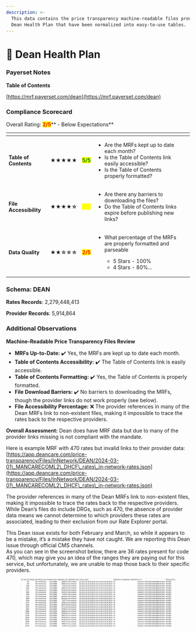 ```yaml
---
description: >-
  This data contains the price transparency machine-readable files provided by
  Dean Health Plan that have been normalized into easy-to-use tables.
---
```


# 🔴 Dean Health Plan

### Payerset Notes

**Table of Contents**

[https://mrf.payerset.com/dean](https://mrf.payerset.com/dean)

### Compliance Scorecard

Overall Rating: <mark style="color:red;">**2/5**</mark>** - Below Expectations**

<table data-view="cards"><thead><tr><th></th><th></th><th></th><th></th><th data-hidden data-card-cover data-type="files"></th></tr></thead><tbody><tr><td><strong>Table of Contents</strong></td><td><strong>★★★★★</strong></td><td><mark style="color:green;"><strong>5/5</strong></mark></td><td><ul><li>Are the MRFs kept up to date each month? </li><li>Is the Table of Contents link easily accessible?</li><li>Is the Table of Contents properly formatted?</li></ul></td><td></td></tr><tr><td><strong>File Accessibility</strong></td><td><strong>★★★★☆</strong></td><td><mark style="color:yellow;"><strong>4/5</strong></mark></td><td><ul><li>Are there any barriers to downloading the files?</li><li>Do the Table of Contents links expire before publishing new links?</li></ul></td><td></td></tr><tr><td><strong>Data Quality</strong></td><td><strong>★★☆☆☆</strong></td><td><mark style="color:red;"><strong>2/5</strong></mark></td><td><ul><li><p>What percentage of the MRFs are properly formatted and parseable</p><ul><li>5 Stars - 100%</li><li>4 Stars - 80%...</li></ul></li></ul></td><td></td></tr></tbody></table>

### Schema: DEAN

**Rates Records**: 2,279,448,413

**Provider Records**: 5,914,864

### Additional Observations

**Machine-Readable Price Transparency Files Review**

* **MRFs Up-to-Date:** ✔️ Yes, the MRFs are kept up to date each month.
* **Table of Contents Accessibility:** ✔️ The Table of Contents link is easily accessible.
* **Table of Contents Formatting:** ✔️ Yes, the Table of Contents is properly formatted.
* **File Download Barriers:** ✔️ No barriers to downloading the MRFs, though the provider links do not work properly (see below).
* **File Accessibility Percentage:** ❌ The provider references in many of the Dean MRFs link to non-existent files, making it impossible to trace the rates back to the respective providers.

**Overall Assessment:** Dean does have MRF data but due to many of the provider links missing is not compliant with the mandate.

Here is example MRF with 470 rates but invalid links to their provider data: [https://app.deancare.com/price-transparency/Files/InNetwork/DEAN/2024-03-01\_MANCARECOML2\_DHCF\_rates\_in-network-rates.json](https://app.deancare.com/price-transparency/Files/InNetwork/DEAN/2024-03-01\_MANCARECOML2\_DHCF\_rates\_in-network-rates.json)

The provider references in many of the Dean MRFs link to non-existent files, making it impossible to trace the rates back to the respective providers. While Dean’s files do include DRGs, such as 470, the absence of provider data means we cannot determine to which providers these rates are associated, leading to their exclusion from our Rate Explorer portal.

This Dean issue exists for both February and March, so while it appears to be a mistake, it’s a mistake they have not caught. We are reporting this Dean issue through official CMS channels.\
As you can see in the screenshot below, there are 36 rates present for code 470, which may give you an idea of the ranges they are paying out for this service, but unfortunately, we are unable to map those back to their specific providers.

<figure><img src="../.gitbook/assets/image (1).png" alt=""><figcaption></figcaption></figure>
